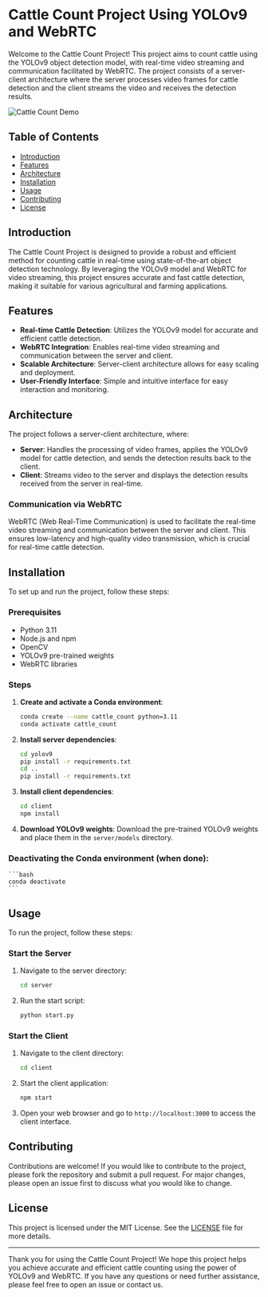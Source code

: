 
# Cattle Count Project Using YOLOv9 and WebRTC

Welcome to the Cattle Count Project! This project aims to count cattle using the YOLOv9 object detection model, with real-time video streaming and communication facilitated by WebRTC. The project consists of a server-client architecture where the server processes video frames for cattle detection and the client streams the video and receives the detection results.

![Cattle Count Demo](video.gif)

## Table of Contents
- [Introduction](#introduction)
- [Features](#features)
- [Architecture](#architecture)
- [Installation](#installation)
- [Usage](#usage)
- [Contributing](#contributing)
- [License](#license)

## Introduction
The Cattle Count Project is designed to provide a robust and efficient method for counting cattle in real-time using state-of-the-art object detection technology. By leveraging the YOLOv9 model and WebRTC for video streaming, this project ensures accurate and fast cattle detection, making it suitable for various agricultural and farming applications.

## Features
- **Real-time Cattle Detection**: Utilizes the YOLOv9 model for accurate and efficient cattle detection.
- **WebRTC Integration**: Enables real-time video streaming and communication between the server and client.
- **Scalable Architecture**: Server-client architecture allows for easy scaling and deployment.
- **User-Friendly Interface**: Simple and intuitive interface for easy interaction and monitoring.

## Architecture
The project follows a server-client architecture, where:
- **Server**: Handles the processing of video frames, applies the YOLOv9 model for cattle detection, and sends the detection results back to the client.
- **Client**: Streams video to the server and displays the detection results received from the server in real-time.

### Communication via WebRTC
WebRTC (Web Real-Time Communication) is used to facilitate the real-time video streaming and communication between the server and client. This ensures low-latency and high-quality video transmission, which is crucial for real-time cattle detection.

## Installation
To set up and run the project, follow these steps:

### Prerequisites
- Python 3.11
- Node.js and npm
- OpenCV
- YOLOv9 pre-trained weights
- WebRTC libraries

### Steps

1. **Create and activate a Conda environment**:
    ```bash
    conda create --name cattle_count python=3.11
    conda activate cattle_count
    ```

2. **Install server dependencies**:
    ```bash
    cd yolov9
    pip install -r requirements.txt
    cd ..
    pip install -r requirements.txt
    ```

3. **Install client dependencies**:
    ```bash
    cd client
    npm install
    ```

4. **Download YOLOv9 weights**:
    Download the pre-trained YOLOv9 weights and place them in the `server/models` directory.

### Deactivating the Conda environment (when done):
    ```bash
    conda deactivate
    ```

## Usage
To run the project, follow these steps:

### Start the Server
1. Navigate to the server directory:
    ```bash
    cd server
    ```

2. Run the start script:
    ```bash
    python start.py
    ```

### Start the Client
1. Navigate to the client directory:
    ```bash
    cd client
    ```

2. Start the client application:
    ```bash
    npm start
    ```

3. Open your web browser and go to `http://localhost:3000` to access the client interface.

## Contributing
Contributions are welcome! If you would like to contribute to the project, please fork the repository and submit a pull request. For major changes, please open an issue first to discuss what you would like to change.

## License
This project is licensed under the MIT License. See the [LICENSE](LICENSE) file for more details.

---

Thank you for using the Cattle Count Project! We hope this project helps you achieve accurate and efficient cattle counting using the power of YOLOv9 and WebRTC. If you have any questions or need further assistance, please feel free to open an issue or contact us.
